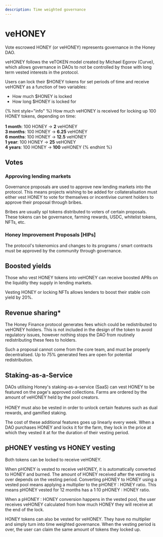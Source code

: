 ```yaml
---
description: Time weighted governance
---
```


# veHONEY

Vote escrowed HONEY (or veHONEY) represents governance in the Honey DAO.

veHONEY follows the veTOKEN model created by Michael Egorov (Curve), which allows governance in DAOs to not be controlled by those with long term vested interests in the protocol.

Users can lock their $HONEY tokens for set periods of time and receive veHONEY as a function of two variables:

* How much $HONEY is locked
* How long $HONEY is locked for

{% hint style="info" %}
How much veHONEY is received for locking up 100 HONEY tokens, depending on time:\
\
**1 month**: 100 HONEY -> **2** veHONEY\
**3 months**: 100 HONEY -> **6.25** veHONEY\
**6 months**: 100 HONEY -> **12.5** veHONEY\
**1 year**: 100 HONEY -> **25** veHONEY\
**4 years**: 100 HONEY -> **100** veHONEY
{% endhint %}

## Votes

### Approving lending markets

Governance proposals are used to approve new lending markets into the protocol. This means projects wishing to be added for collateralisation must either vest HONEY to vote for themselves or incentivise current holders to approve their proposal through bribes.

Bribes are usually spl tokens distributed to voters of certain proposals. These tokens can be governance, farming rewards, USDC, whitelist tokens, NFTs, etc.

### Honey Improvement Proposals \[HIPs]

The protocol's tokenomics and changes to its programs / smart contracts must be approved by the community through governance.

## Boosted yields

Those who vest HONEY tokens into veHONEY can receive boosted APRs on the liquidity they supply in lending markets.

Vesting HONEY or locking NFTs allows lenders to boost their stable coin yield by 20%.

## Revenue sharing\*

The Honey Finance protocol generates fees which could be redistributed to veHONEY holders. This is not included in the design of the token to avoid regulatory issues, however nothing stops the DAO from routinely redistributing these fees to holders.

Such a proposal cannot come from the core team, and must be properly decentralised. Up to 75% generated fees are open for potential redistribution.



## Staking-as-a-Service

DAOs utilising Honey's staking-as-a-service (SaaS) can vest HONEY to be featured on the page's approved collections. Farms are ordered by the amount of veHONEY held by the pool creators.\
\
HONEY must also be vested in order to unlock certain features such as dual rewards, and gamified staking.

The cost of these additional features goes up linearly every week. When a DAO purchases HONEY and locks it for the farm, they lock in the price at which they vested it at for the duration of their vesting period.



## pHONEY vesting vs HONEY vesting

Both tokens can be locked to receive veHONEY.

When pHONEY is vested to receive veHONEY, it is automatically converted to HONEY and burned. The amount of HONEY received after the vesting is over depends on the vesting period. Converting pHONEY to HONEY using a vested pool means applying a multiplier to the pHONEY : HONEY ratio. This means pHONEY vested for 12 months has a 1:10 pHONEY : HONEY ratio.

When a pHONEY : HONEY conversion happens in the vested pool, the user receives veHONEY calculated from how much HONEY they will receive at the end of the lock.

HONEY tokens can also be vested for veHONEY. They have no multiplier and simply turn into time weighted governance. When the vesting period is over, the user can claim the same amount of tokens they locked up.

